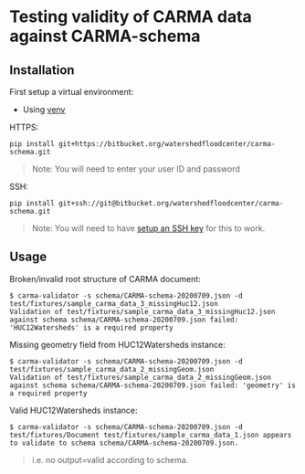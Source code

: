 # Testing validity of CARMA data against CARMA-schema

## Installation

First setup a virtual environment:
- Using [venv](https://docs.python.org/3/library/venv.html)

HTTPS:
```
pip install git+https://bitbucket.org/watershedfloodcenter/carma-schema.git
```

> Note: You will need to enter your user ID and password

SSH:
```
pip install git+ssh://git@bitbucket.org/watershedfloodcenter/carma-schema.git
```

> Note: You will need to have [setup an SSH key](https://confluence.atlassian.com/bitbucket/set-up-an-ssh-key-728138079.html) for this to work.

## Usage

Broken/invalid root structure of CARMA document:
```
$ carma-validator -s schema/CARMA-schema-20200709.json -d test/fixtures/sample_carma_data_3_missingHuc12.json 
Validation of test/fixtures/sample_carma_data_3_missingHuc12.json against schema schema/CARMA-schema-20200709.json failed: 'HUC12Watersheds' is a required property
```

Missing geometry field from HUC12Watersheds instance:
```
$ carma-validator -s schema/CARMA-schema-20200709.json -d test/fixtures/sample_carma_data_2_missingGeom.json
Validation of test/fixtures/sample_carma_data_2_missingGeom.json against schema schema/CARMA-schema-20200709.json failed: 'geometry' is a required property
```

Valid HUC12Watersheds instance:
```
$ carma-validator -s schema/CARMA-schema-20200709.json -d test/fixtures/Document test/fixtures/sample_carma_data_1.json appears to validate to schema schema/CARMA-schema-20200709.json.
```

> i.e. no output=valid according to schema.
